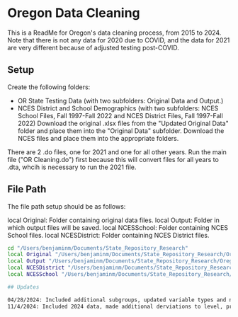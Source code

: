 
# Oregon Data Cleaning

This is a ReadMe for Oregon's data cleaning process, from 2015 to 2024.
Note that there is not any data for 2020 due to COVID, and the data for 2021 are very different because of adjusted testing post-COVID.

## Setup

Create the following folders:
- OR State Testing Data (with two subfolders: Original Data and Output.)
- NCES District and School Demographics (with two subfolders: NCES School Files, Fall 1997-Fall 2022 and NCES District Files, Fall 1997-Fall 2022)
Download the original .xlsx files from the "Updated Original Data" folder and place them into the "Original Data" subfolder. Download the NCES files and place them into the appropriate folders.

There are 2 .do files, one for 2021 and one for all other years.  Run the main file ("OR Cleaning.do") first because this will convert files for all years to .dta, whcih is necessary to run the 2021 file.
    
## File Path

The file path setup should be as follows: 

local Original: Folder containing original data files.
local Output: Folder in which output files will be saved.
local NCESSchool: Folder containing NCES School files.
local NCESDistrict: Folder containing NCES District files.

```bash
cd "/Users/benjaminm/Documents/State_Repository_Research"
local Original "/Users/benjaminm/Documents/State_Repository_Research/Oregon/Original"
local Output "/Users/benjaminm/Documents/State_Repository_Research/Oregon/Output"
local NCESDistrict "/Users/benjaminm/Documents/State_Repository_Research/NCES/District"
local NCESSchool "/Users/benjaminm/Documents/State_Repository_Research/NCES/School"

## Updates

04/28/2024: Included additional subgroups, updated variable types and names, and changed StudentGroup_TotalTested calculation to match post-launch file format.
11/4/2024: Included 2024 data, made additional derviations to level, proficiency and totaltested variables. 
